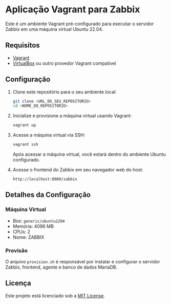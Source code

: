 # Aplicação Vagrant para Zabbix

Este é um ambiente Vagrant pré-configurado para executar o servidor Zabbix em uma máquina virtual Ubuntu 22.04.

## Requisitos

- [Vagrant](https://www.vagrantup.com/)
- [VirtualBox](https://www.virtualbox.org/) ou outro provedor Vagrant compatível

## Configuração

1. Clone este repositório para o seu ambiente local:

    ```bash
    git clone <URL_DO_SEU_REPOSITORIO>
    cd <NOME_DO_REPOSITORIO>
    ```

2. Inicialize e provisione a máquina virtual usando Vagrant:

    ```bash
    vagrant up
    ```

3. Acesse a máquina virtual via SSH:

    ```bash
    vagrant ssh
    ```

    Após acessar a máquina virtual, você estará dentro do ambiente Ubuntu configurado.

4. Acesse o frontend do Zabbix em seu navegador web do host:

    ```
    http://localhost:8080/zabbix
    ```

## Detalhes da Configuração

### Máquina Virtual

- Box: `generic/ubuntu2204`
- Memória: 4096 MB
- CPUs: 2
- Nome: ZABBIX

### Provisão

O arquivo `provision.sh` é responsável por instalar e configurar o servidor Zabbix, frontend, agente e banco de dados MariaDB.

## Licença

Este projeto está licenciado sob a [MIT License](LICENSE).
